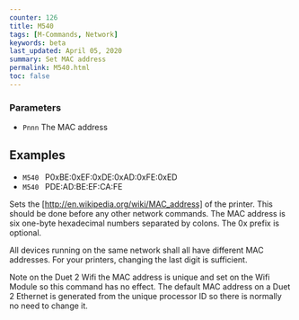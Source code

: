 ```yaml
---
counter: 126
title: M540
tags: [M-Commands, Network] 
keywords: beta 
last_updated: April 05, 2020 
summary: Set MAC address 
permalink: M540.html
toc: false 
---
```



### Parameters

* `Pnnn` The MAC address

## Examples

* ` M540  ` P0xBE:0xEF:0xDE:0xAD:0xFE:0xED
* ` M540  ` PDE:AD:BE:EF:CA:FE

Sets the [http://en.wikipedia.org/wiki/MAC_address] of the printer. This should be done before any other network commands. The MAC address is six one-byte hexadecimal numbers separated by colons. The 0x prefix is optional.

All devices running on the same network shall all have different MAC addresses. For your printers, changing the last digit is sufficient.

Note on the Duet 2 Wifi the MAC address is unique and set on the Wifi Module so this command has no effect. The default MAC address on a Duet 2 Ethernet is generated from the unique processor ID so there is normally no need to change it.

